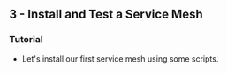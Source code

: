 ## 3 - Install and Test a Service Mesh
### Tutorial
- Let's install our first service mesh using some scripts.